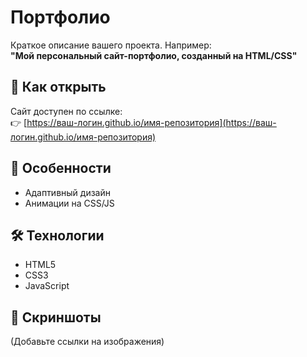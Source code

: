 # Портфолио 

Краткое описание вашего проекта. Например:  
**"Мой персональный сайт-портфолио, созданный на HTML/CSS"**  

## 🚀 Как открыть  
Сайт доступен по ссылке:  
👉 [https://ваш-логин.github.io/имя-репозитория](https://ваш-логин.github.io/имя-репозитория)  

## 📌 Особенности  
- Адаптивный дизайн  
- Анимации на CSS/JS  

## 🛠 Технологии  
- HTML5  
- CSS3  
- JavaScript 

## 📸 Скриншоты  
(Добавьте ссылки на изображения)  

